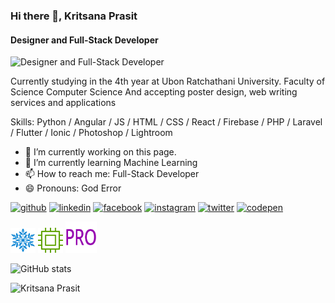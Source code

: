### Hi there 👋, Kritsana Prasit
#### Designer and Full-Stack Developer 
![Designer and Full-Stack Developer ](https://arturssmirnovs.github.io/github-profile-readme-generator/images/banner.png)

Currently studying in the 4th year at Ubon Ratchathani University. Faculty of Science Computer Science And accepting poster design, web writing services and applications

Skills: Python / Angular / JS / HTML / CSS / React / Firebase / PHP / Laravel / Flutter / Ionic / Photoshop / Lightroom 

- 🔭 I’m currently working on this page. 
- 🌱 I’m currently learning Machine Learning 
- 📫 How to reach me: Full-Stack Developer 
- 😄 Pronouns: God Error 


[<img src='https://cdn.jsdelivr.net/npm/simple-icons@3.0.1/icons/github.svg' alt='github' height='40'>](https://github.com/https://github.com/kritsanapr60)  [<img src='https://cdn.jsdelivr.net/npm/simple-icons@3.0.1/icons/linkedin.svg' alt='linkedin' height='40'>](https://www.linkedin.com/in/https://www.linkedin.com/in/%E0%B8%81%E0%B8%A4%E0%B8%A9%E0%B8%93%E0%B8%B0-%E0%B8%9B%E0%B8%A3%E0%B8%B0%E0%B8%AA%E0%B8%B4%E0%B8%97%E0%B8%98%E0%B8%B4%E0%B9%8C-a487a11b1//)  [<img src='https://cdn.jsdelivr.net/npm/simple-icons@3.0.1/icons/facebook.svg' alt='facebook' height='40'>](https://www.facebook.com/https://www.facebook.com/kritsana.prasit/)  [<img src='https://cdn.jsdelivr.net/npm/simple-icons@3.0.1/icons/instagram.svg' alt='instagram' height='40'>](https://www.instagram.com/https://www.instagram.com/?hl=en/)  [<img src='https://cdn.jsdelivr.net/npm/simple-icons@3.0.1/icons/twitter.svg' alt='twitter' height='40'>](https://twitter.com/https://twitter.com/Bank2Club)  [<img src='https://cdn.jsdelivr.net/npm/simple-icons@3.0.1/icons/codepen.svg' alt='codepen' height='40'>](https://codepen.io/https://codepen.io/kritsanapr60)  

<a href='https://archiveprogram.github.com/'><img src='https://raw.githubusercontent.com/acervenky/animated-github-badges/master/assets/acbadge.gif' width='40' height='40'></a> <a href='https://docs.github.com/en/developers'><img src='https://raw.githubusercontent.com/acervenky/animated-github-badges/master/assets/devbadge.gif' width='40' height='40'></a> <a href='https://github.com/pricing'><img src='https://raw.githubusercontent.com/acervenky/animated-github-badges/master/assets/pro.gif' width='50' height='50'></a>

![GitHub stats](https://github-readme-stats.vercel.app/api?username=https://github.com/kritsanapr60&show_icons=true)  


<!--- ### Hi there 👋

 😊 สวัสดีครับผม กฤษณะ ประสิทธิ์ หรือเเบงค์ เป็นคนที่ชื่นชอบในการเขียนโปรแกรมเป็นอย่างมาก เเละมักที่จะเรียนรู้สิ่งใหม่อยู่ตลอดเวลา ปัจจุบันกำลังศึกษาอยู่ที่มหาวิทยาลัยอุบลราชธานี สาขาวิทยาการคอมพิวเตอร์

 🔭 I’m currently working on Freelance 
 
 🌱 I’m currently learning about Data Science
-->
 ![Kritsana Prasit](https://scontent.fubp1-1.fna.fbcdn.net/v/t1.0-9/39514812_1887763724651795_7432823097687801856_n.jpg?_nc_cat=109&_nc_sid=8bfeb9&_nc_eui2=AeG4mce0qV9utgpiEsO4Ke0alMh1dVLxqWyUyHV1UvGpbDmh9hX404T0kaDpYGUfvtnUmkz--1J4v8Kolw4BNNhw&_nc_ohc=yYQSMMWWQfUAX-qF8BP&_nc_ht=scontent.fubp1-1.fna&oh=2a068920ac1adcc833361039ae69215b&oe=5F5B669D)
<!--
**kritsanapr60/kritsanapr60** is a ✨ _special_ ✨ repository because its `README.md` (this file) appears on your GitHub profile.

Here are some ideas to get you started:

- 🔭 I’m currently working on ...
- 🌱 I’m currently learning ...
- 👯 I’m looking to collaborate on ...
- 🤔 I’m looking for help with ...
- 💬 Ask me about ...
- 📫 How to reach me: ...
- 😄 Pronouns: ...
- ⚡ Fun fact: ...
-->
